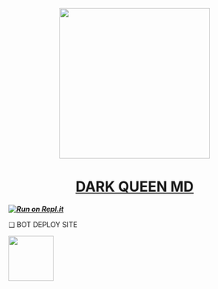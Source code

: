    <p align="center">  
  <a href="https://telegra.ph/file/cf16fa556d0012fec28b7.mp4">
    <img height="300" src="https://telegra.ph/file/2410f13a9a02224c996af.jpg">
    <h1 align="center"> DARK QUEEN MD </h1>

 ***[![Run on Repl.it](https://replit.com/badge/github/SLGxBOT/DARK-LEADER)](https://replit.com/new/github/SLGxBOT/DARK-LEADER)***

❑ BOT DEPLOY SITE

<a href="https://dark-queen-md-v1-deploy-site-9af0dac1a8e7.herokuapp.com"><img src="https://telegra.ph/file/3580e4bfbc324e93918ad.jpg" align="center" width="90" /> </a>
